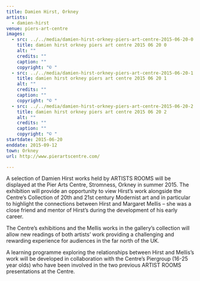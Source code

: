 ```yaml
---
title: Damien Hirst, Orkney
artists:
  - damien-hirst
venue: piers-art-centre
images:
  - src: ../../media/damien-hirst-orkney-piers-art-centre-2015-06-20-0.webp
    title: damien hirst orkney piers art centre 2015 06 20 0
    alt: ""
    credits: ""
    caption: ""
    copyright: "© "
  - src: ../../media/damien-hirst-orkney-piers-art-centre-2015-06-20-1.webp
    title: damien hirst orkney piers art centre 2015 06 20 1
    alt: ""
    credits: ""
    caption: ""
    copyright: "© "
  - src: ../../media/damien-hirst-orkney-piers-art-centre-2015-06-20-2.webp
    title: damien hirst orkney piers art centre 2015 06 20 2
    alt: ""
    credits: ""
    caption: ""
    copyright: "© "
startdate: 2015-06-20
enddate: 2015-09-12
town: Orkney
url: http://www.pierartscentre.com/

---
```


A selection of Damien Hirst works held by ARTISTS ROOMS will be displayed at the Pier Arts Centre, Stromness, Orkney in summer 2015. The exhibition will provide an opportunity to view Hirst’s work alongside the Centre’s Collection of 20th and 21st century Modernist art and in particular to highlight the connections between Hirst and Margaret Mellis – she was a close friend and mentor of Hirst’s during the development of his early career.

The Centre’s exhibitions and the Mellis works in the gallery’s collection will allow new readings of both artists’ work providing a challenging and rewarding experience for audiences in the far north of the UK.

A learning programme exploring the relationships between Hirst and Mellis’s work will be developed in collaboration with the Centre’s Piergroup (16-25 year olds) who have been involved in the two previous ARTIST ROOMS presentations at the Centre.